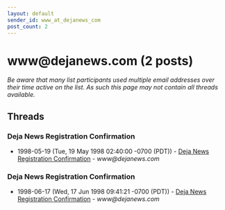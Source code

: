 ```yaml
---
layout: default
sender_id: www_at_dejanews_com
post_count: 2
---
```


# www<span>@</span>dejanews.com (2 posts)

_Be aware that many list participants used multiple email addresses over their time active on the list. As such this page may not contain all threads available._

## Threads

### Deja News Registration Confirmation
+ 1998-05-19 (Tue, 19 May 1998 02:40:00 -0700 (PDT)) - [Deja News Registration Confirmation](/archive/1998/05/2f7439bbccb92773e8321ff5d19e0ae8d72ddd74441d00f4cacca3f26ce7356d) - _www@dejanews.com_

### Deja News Registration Confirmation
+ 1998-06-17 (Wed, 17 Jun 1998 09:41:21 -0700 (PDT)) - [Deja News Registration Confirmation](/archive/1998/06/6dc8fbf77c2493e40f771c066bccf86031de6c2d7ea2997a1b1241b06f0a63cc) - _www@dejanews.com_

